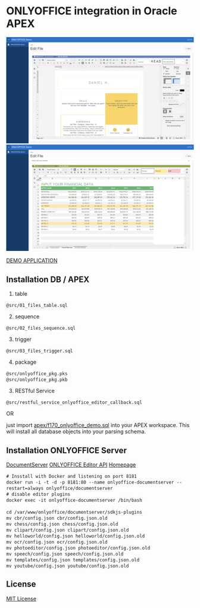 # ONLYOFFICE integration in Oracle APEX

![](https://github.com/Dani3lSun/apex-onlyoffice-integration/blob/master/preview_docx.png)
![](https://github.com/Dani3lSun/apex-onlyoffice-integration/blob/master/preview_xlsx.png)

[DEMO APPLICATION](https://orclapex.io/ords/f?p=170)


## Installation DB / APEX

1. table
```
@src/01_files_table.sql
```

2. sequence
```
@src/02_files_sequence.sql
```

3. trigger
```
@src/03_files_trigger.sql
```

4. package
```
@src/onlyoffice_pkg.pks
@src/onlyoffice_pkg.pkb
```

3. RESTful Service
```
@src/restful_service_onlyoffice_editor_callback.sql
```

OR

just import [apex/f170_onlyoffice_demo.sql](https://github.com/Dani3lSun/apex-onlyoffice-integration/blob/master/apex/f170_onlyoffice_demo.sql) into your APEX workspace. This will install all database objects into your parsing schema.


## Installation ONLYOFFICE Server

[DocumentServer](https://github.com/ONLYOFFICE/DocumentServer)
[ONLYOFFICE Editor API](https://api.onlyoffice.com/editors/basic)
[Homepage](https://www.onlyoffice.com/)

```
# Insstall with Docker and listening on port 8181
docker run -i -t -d -p 8181:80 --name onlyoffice-documentserver --restart=always onlyoffice/documentserver
# disable editor plugins
docker exec -it onlyoffice-documentserver /bin/bash

cd /var/www/onlyoffice/documentserver/sdkjs-plugins
mv cbr/config.json cbr/config.json.old
mv chess/config.json chess/config.json.old
mv clipart/config.json clipart/config.json.old
mv helloworld/config.json helloworld/config.json.old
mv ocr/config.json ocr/config.json.old
mv photoeditor/config.json photoeditor/config.json.old
mv speech/config.json speech/config.json.old
mv templates/config.json templates/config.json.old
mv youtube/config.json youtube/config.json.old
```


## License

[MIT License](https://github.com/Dani3lSun/apex-onlyoffice-integration/blob/master/LICENSE)
